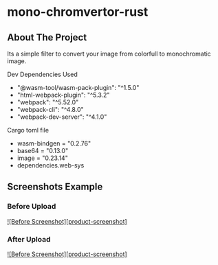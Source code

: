 # mono-chromvertor-rust

## About The Project

Its a simple filter to convert your image from colorfull to monochromatic image.

Dev Dependencies Used

- "@wasm-tool/wasm-pack-plugin": "^1.5.0"
- "html-webpack-plugin": "^5.3.2"
- "webpack": "^5.52.0"
- "webpack-cli": "^4.8.0"
- "webpack-dev-server": "^4.1.0"

Cargo toml file

- wasm-bindgen = "0.2.76"
- base64 = "0.13.0"
- image = "0.23.14"
- dependencies.web-sys

## Screenshots Example

### Before Upload

[![Before Screenshot][product-screenshot]](https://github.com/zainuleb/mono-chromvertor-rust/tree/main/public/SS1.PNG)

### After Upload

[![Before Screenshot][product-screenshot]](https://github.com/zainuleb/mono-chromvertor-rust/tree/main/public/SS2.PNG)
